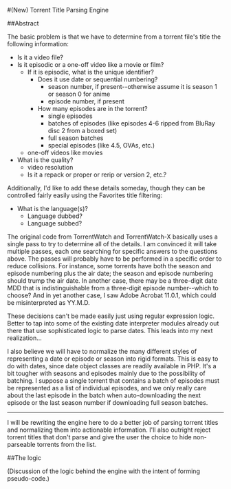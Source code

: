 #(New) Torrent Title Parsing Engine

##Abstract

The basic problem is that we have to determine from a torrent file's title the following information:

- Is it a video file?
- Is it episodic or a one-off video like a movie or film?
  - If it is episodic, what is the unique identifier?
    - Does it use date or sequential numbering?
      - season number, if present--otherwise assume it is season 1 or season 0 for anime
      - episode number, if present
    - How many episodes are in the torrent?
      - single episodes
      - batches of episodes (like episodes 4-6 ripped from BluRay disc 2 from a boxed set)
      - full season batches
      - special episodes (like 4.5, OVAs, etc.)
  - one-off videos like movies
- What is the quality?
  - video resolution
  - Is it a repack or proper or rerip or version 2, etc.?

Additionally, I'd like to add these details someday, though they can be controlled fairly easily using the Favorites title filtering:

- What is the language(s)?
  - Language dubbed?
  - Language subbed?

The original code from TorrentWatch and TorrentWatch-X basically uses a single pass to try to determine all of the details. I am convinced it will take multiple passes, each one searching for specific answers to the questions above. The passes will probably have to be performed in a specific order to reduce collisions. For instance, some torrents have both the season and episode numbering plus the air date; the season and episode numbering should trump the air date. In another case, there may be a three-digit date MDD that is indistinguishable from a three-digit episode number--which to choose? And in yet another case, I saw Adobe Acrobat 11.0.1, which could be misinterpreted as YY.M.D.

These decisions can't be made easily just using regular expression logic. Better to tap into some of the existing date interpreter modules already out there that use sophisticated logic to parse dates. This leads into my next realization...

I also believe we will have to normalize the many different styles of representing a date or episode or season into rigid formats. This is easy to do with dates, since date object classes are readily available in PHP. It's a bit tougher with seasons and episodes mainly due to the possibility of batching. I suppose a single torrent that contains a batch of episodes must be represented as a list of individual episodes, and we only really care about the last episode in the batch when auto-downloading the next episode or the last season number if downloading full season batches.

---

I will be rewriting the engine here to do a better job of parsing torrent titles and normalizing them into actionable information. I'll also outright reject torrent titles that don't parse and give the user the choice to hide non-parseable torrents from the list.

##The logic

(Discussion of the logic behind the engine with the intent of forming pseudo-code.)
